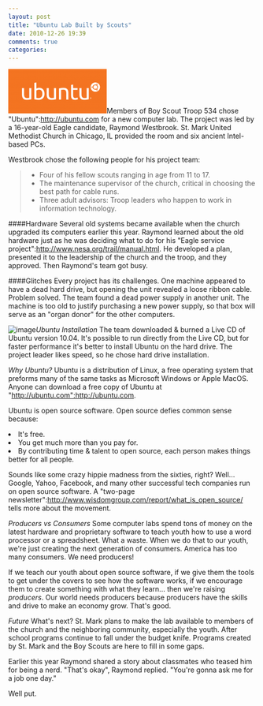 ```yaml
---
layout: post
title: "Ubuntu Lab Built by Scouts"
date: 2010-12-26 19:39
comments: true
categories: 
---
```

<img src="/images/ubuntu.png" border="0" alt="image" name="image" class="right" width="200" height="90" />Members of Boy Scout Troop 534 chose "Ubuntu":http://ubuntu.com for a new computer lab. The project was led by a 16-year-old Eagle candidate, Raymond Westbrook. St. Mark United Methodist Church in Chicago, IL provided the room and six ancient Intel-based PCs.

Westbrook chose the following people for his project team:

<blockquote>
<ul>
<li>Four of his fellow scouts ranging in age from 11 to 17.</li>
<li>The maintenance supervisor of the church, critical in choosing the best path for cable runs.</li>
<li>Three adult advisors: Troop leaders who happen to work in information technology.</li>
<ul>
</blockquote>

####Hardware
Several old systems became available when the church upgraded its computers earlier this year. Raymond learned about the old hardware just as he was deciding what to do for his "Eagle service project":http://www.nesa.org/trail/manual.html. He developed a plan, presented it to the leadership of the church and the troop, and they approved. Then Raymond's team got busy.

####Glitches
Every project has its challenges. One machine appeared to have a dead hard drive, but opening the unit revealed a loose ribbon cable. Problem solved. The team found a dead power supply in another unit. The machine is too old to justify purchasing a new power supply, so that box will serve as an "organ donor" for the other computers.

<img src="{filedir_1}ubuntu_lab.jpg" border="0" alt="image" name="image" class="right" width="300" height="177" />*Ubuntu Installation*
The team downloaded & burned a Live CD of Ubuntu version 10.04. It's possible to run directly from the Live CD, but for faster performance it's better to install Ubuntu on the hard drive. The project leader likes speed, so he chose hard drive installation.

*Why Ubuntu?*
Ubuntu is a distribution of Linux, a free operating system that preforms many of the same tasks as Microsoft Windows or Apple MacOS. Anyone can download a free copy of Ubuntu at "http://ubuntu.com":http://ubuntu.com.

Ubuntu is open source software. Open source defies common sense because:

<li>It's free.</li>
<li>You get much more than you pay for.</li>
<li>By contributing time & talent to open source, each person makes things better for all people.</li>  

Sounds like some crazy hippie madness from the sixties, right? Well... Google, Yahoo, Facebook, and many other successful tech companies run on open source software. A "two-page newsletter":http://www.wisdomgroup.com/report/what_is_open_source/ tells more about the movement.

*Producers vs Consumers*
Some computer labs spend tons of money on the latest hardware and proprietary software to teach youth how to use a word processor or a spreadsheet. What a waste. When we do that to our youth, we're just creating the next generation of consumers. America has too many consumers. We need producers! 

If we teach our youth about open source software, if we give them the tools to get under the covers to see how the software works, if we encourage them to create something with what they learn... then we're raising _producers_. Our world needs producers because producers have the skills and drive to make an economy grow. That's good.

*Future*
What's next? St. Mark plans to make the lab available to members of the church and the neighboring community, especially the youth. After school programs continue to fall under the budget knife. Programs created by St. Mark and the Boy Scouts are here to fill in some gaps.

Earlier this year Raymond shared a story about classmates who teased him for being a nerd. "That's okay", Raymond replied. "You're gonna ask me for a job one day." 

Well put.

